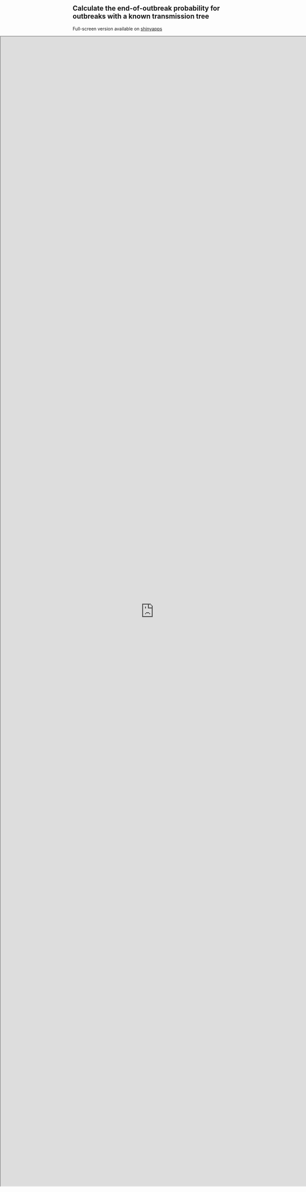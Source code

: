 <style type="text/css">
  iframe {
    width: 100vw;
    position: absolute;
    left: 0;
}
</style>

## Calculate the end-of-outbreak probability for outbreaks with a known transmission tree

Full-screen version available on [shinyapps](https://outbreakmodelling.shinyapps.io/end-of-outbreak/)

<iframe src="https://outbreakmodelling.shinyapps.io/end-of-outbreak/" title="End-of-outbreak app" height = "90%"> </iframe>
